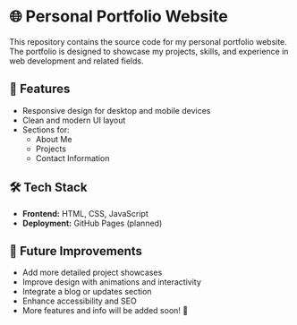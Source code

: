 # 🌐 Personal Portfolio Website

This repository contains the source code for my personal portfolio website.  
The portfolio is designed to showcase my projects, skills, and experience in web development and related fields.  

## 🚀 Features
- Responsive design for desktop and mobile devices  
- Clean and modern UI layout  
- Sections for:
  - About Me  
  - Projects  
  - Contact Information  

## 🛠️ Tech Stack
- **Frontend:** HTML, CSS, JavaScript  
- **Deployment:** GitHub Pages (planned)  

## 📌 Future Improvements
- Add more detailed project showcases  
- Improve design with animations and interactivity  
- Integrate a blog or updates section  
- Enhance accessibility and SEO  
- More features and info will be added soon! 🚧  
